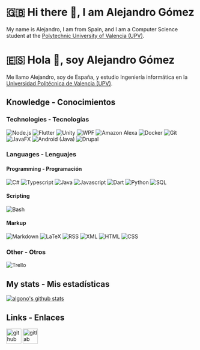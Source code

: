 # :uk: Hi there 👋, I am Alejandro Gómez
My name is Alejandro, I am from Spain, and I am a Computer Science student at the [Polytechnic University of Valencia (UPV)](https://www.upv.es/index-en.html).

# :es: Hola 👋, soy Alejandro Gómez
Me llamo Alejandro, soy de España, y estudio Ingeniería informática en la [Universidad Politécnica de Valencia (UPV)](https://www.upv.es).

## Knowledge - Conocimientos

### Technologies - Tecnologías

![Node.js](https://img.shields.io/badge/Node.js-339933?style=for-the-badge&logo=nodedotjs&logoColor=white)
![Flutter](https://img.shields.io/badge/Flutter-02569B?style=for-the-badge&logo=flutter)
![Unity](https://img.shields.io/badge/Unity-000000?style=for-the-badge&logo=unity)
![WPF](https://img.shields.io/badge/WPF-0C54C2?style=for-the-badge&logo=windows)
![Amazon Alexa](https://img.shields.io/badge/Amazon%20Alexa-00CAFF?style=for-the-badge&logo=amazonalexa&logoColor=white)
![Docker](https://img.shields.io/badge/Docker-2496ED?style=for-the-badge&logo=docker&logoColor=white)
![Git](https://img.shields.io/badge/Git-F05032?style=for-the-badge&logo=git&logoColor=white)
![JavaFX](https://img.shields.io/badge/JavaFX-A5630B?style=flat-square&logo=java)
![Android (Java)](https://img.shields.io/badge/Android%20%28Java%29-2EA965?style=flat-square&logo=android&logoColor=white)
![Drupal](https://img.shields.io/badge/Drupal-0678BE?style=flat-square&logo=drupal)

### Languages - Lenguajes

#### Programming - Programación
![C#](https://img.shields.io/badge/C%23-5C2D91?style=for-the-badge&logo=csharp)
![Typescript](https://img.shields.io/badge/Typescript-3178C6?style=for-the-badge&logo=typescript&logoColor=white)
![Java](https://img.shields.io/badge/Java-A5630B?style=flat-square&logo=java)
![Javascript](https://img.shields.io/badge/Javascript-F7DF1E?style=flat-square&logo=javascript&logoColor=black)
![Dart](https://img.shields.io/badge/Dart-0175C2?style=flat-square&logo=dart)
![Python](https://img.shields.io/badge/Python-14354C?style=flat-square&logo=python&logoColor=white)
![SQL](https://img.shields.io/badge/SQL-4169E1?style=flat-square&logo=postgresql&logoColor=white)

#### Scripting
![Bash](https://img.shields.io/badge/Bash-4EAA25?style=flat-square&textColor=black&logo=gnubash&logoColor=black)

#### Markup
![Markdown](https://img.shields.io/badge/Markdown-000000?style=for-the-badge&logo=markdown)
![LaTeX](https://img.shields.io/badge/LaTeX-008080?style=flat-square&logo=latex)
![RSS](https://img.shields.io/badge/RSS-FFA500?style=flat-square&logo=rss&logoColor=white)
![XML](https://img.shields.io/badge/XML-8BC34A?style=flat-square&logo=w3c)
![HTML](https://img.shields.io/badge/HTML-E34F26?style=flat-square&logo=html5&logoColor=white)
![CSS](https://img.shields.io/badge/CSS-1572B6?style=flat-square&logo=css3)

### Other - Otros
![Trello](https://img.shields.io/badge/Trello-0052CC?style=for-the-badge&logo=trello)


## My stats - Mis estadísticas
[![algono's github stats](https://github-readme-stats.vercel.app/api?username=algono&show_icons=true&theme=gotham&count_private=true)](https://github.com/anuraghazra/github-readme-stats)

<!--
It only works for personal repos, and does not count organizations, so it is not that accurate (for now)
Check out issue https://github.com/anuraghazra/github-readme-stats/issues/1

[![Top Langs](https://github-readme-stats.vercel.app/api/top-langs/?username=algono)](https://github.com/anuraghazra/github-readme-stats)
-->

## Links - Enlaces

[<img height="40" alt="github" src="https://img.shields.io/badge/GitHub-181717?style=for-the-badge&logo=github&logoColor=white" />](https://github.com/algono)
[<img height="40" alt="gitlab" src="https://img.shields.io/badge/GitLab-FCA121?style=for-the-badge&logo=gitlab&logoColor=white" />](https://gitlab.com/algono)
